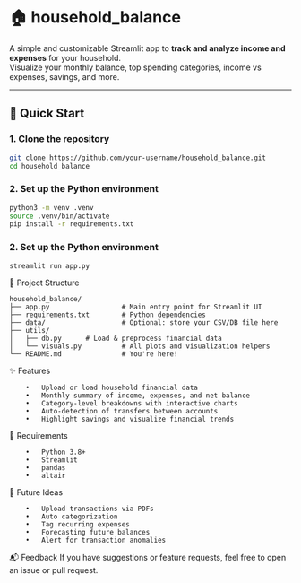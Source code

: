 # 🏠 household_balance

A simple and customizable Streamlit app to **track and analyze income and expenses** for your household.  
Visualize your monthly balance, top spending categories, income vs expenses, savings, and more.

---

## 🚀 Quick Start

### 1. Clone the repository

```bash
git clone https://github.com/your-username/household_balance.git
cd household_balance
```

### 2. Set up the Python environment
```bash
python3 -m venv .venv
source .venv/bin/activate
pip install -r requirements.txt
```

### 2. Set up the Python environment
```bash
streamlit run app.py
```


📂 Project Structure
```
household_balance/
├── app.py                  # Main entry point for Streamlit UI
├── requirements.txt        # Python dependencies
├── data/                   # Optional: store your CSV/DB file here
├── utils/
│   ├── db.py      # Load & preprocess financial data
│   └── visuals.py          # All plots and visualization helpers
└── README.md               # You're here!
```

✨ Features
```
	•	Upload or load household financial data
	•	Monthly summary of income, expenses, and net balance
	•	Category-level breakdowns with interactive charts
	•	Auto-detection of transfers between accounts
	•	Highlight savings and visualize financial trends
```

📝 Requirements
```
	•	Python 3.8+
	•	Streamlit
	•	pandas
	•	altair
```

📌 Future Ideas
```
    •	Upload transactions via PDFs
    •	Auto categorization
	•	Tag recurring expenses
	•	Forecasting future balances
    •	Alert for transaction anomalies
```

📬 Feedback
If you have suggestions or feature requests, feel free to open an issue or pull request.

